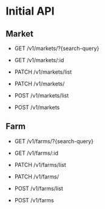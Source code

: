 # Initial API

## Market

- GET   /v1/markets/?{search-query}
- GET   /v1/markets/:id

- PATCH /v1/markets/list
- PATCH /v1/markets/

- POST  /v1/markets/list
- POST  /v1/markets

## Farm

- GET   /v1/farms/?{search-query}
- GET   /v1/farms/:id

- PATCH /v1/farms/list
- PATCH /v1/farms/

- POST  /v1/farms/list
- POST  /v1/farms
